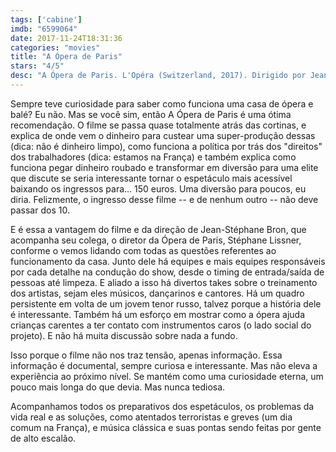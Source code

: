 ```yaml
---
tags: ['cabine']
imdb: "6599064"
date: 2017-11-24T18:31:36
categories: "movies"
title: "A Ópera de Paris"
stars: "4/5"
desc: "A Ópera de Paris. L'Opéra (Switzerland, 2017). Dirigido por Jean-Stéphane Bron. Com Stéphane Lissner (Himself), Benjamin Millepied."
---
```

Sempre teve curiosidade para saber como funciona uma casa de ópera e balé? Eu não. Mas se você sim, então A Ópera de Paris é uma ótima recomendação. O filme se passa quase totalmente atrás das cortinas, e explica de onde vem o dinheiro para custear uma super-produção dessas (dica: não é dinheiro limpo), como funciona a política por trás dos "direitos" dos trabalhadores (dica: estamos na França) e também explica como funciona pegar dinheiro roubado e transformar em diversão para uma elite que discute se seria interessante tornar o espetáculo mais acessível baixando os ingressos para... 150 euros. Uma diversão para poucos, eu diria. Felizmente, o ingresso desse filme -- e de nenhum outro -- não deve passar dos 10.

E é essa a vantagem do filme e da direção de Jean-Stéphane Bron, que acompanha seu colega, o diretor da Ópera de Paris, Stéphane Lissner, conforme o vemos lidando com todas as questões referentes ao funcionamento da casa. Junto dele há equipes e mais equipes responsáveis por cada detalhe na condução do show, desde o timing de entrada/saída de pessoas até limpeza. E aliado a isso há divertos takes sobre o treinamento dos artistas, sejam eles músicos, dançarinos e cantores. Há um quadro persistente em volta de um jovem tenor russo, talvez porque a história dele é interessante. Também há um esforço em mostrar como a ópera ajuda crianças carentes a ter contato com instrumentos caros (o lado social do projeto). E não há muita discussão sobre nada a fundo.

Isso porque o filme não nos traz tensão, apenas informação. Essa informação é documental, sempre curiosa e interessante. Mas não eleva a experiência ao próximo nível. Se mantém como uma curiosidade eterna, um pouco mais longa do que devia. Mas nunca tediosa.

Acompanhamos todos os preparativos dos espetáculos, os problemas da vida real e as soluções, como atentados terroristas e greves (um dia comum na França), e música clássica e suas pontas sendo feitas por gente de alto escalão.
